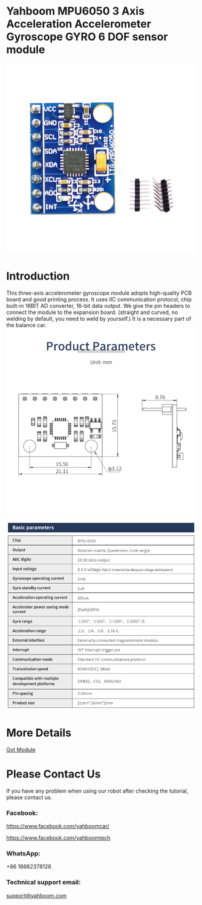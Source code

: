 # Yahboom MPU6050 3 Axis Acceleration Accelerometer Gyroscope GYRO 6 DOF sensor module
![](https://github.com/YahboomTechnology/MPU6050/blob/master/MPU6050.jpg)

# Introduction
This three-axis accelerometer gyroscope module adopts high-quality PCB board and good printing process. It uses IIC communication protocol, chip built-in 16BIT AD converter, 16-bit data output. We give the pin headers to connect the module to the expansion board. (straight and curved, no welding by default, you need to weld by yourself.) It is a necessary part of the balance car.
![](https://github.com/YahboomTechnology/MPU6050/blob/master/MPU6050_parameter1.jpg)
![](https://github.com/YahboomTechnology/MPU6050/blob/master/MPU6050_parameter2.jpg)
# More Details
[Got Module](https://category.yahboom.net/products/mpu6050)

# Please Contact Us
If you have any problem when using our robot after checking the tutorial, please contact us.

### Facebook: 
https://www.facebook.com/yahboomcar/ 
  
https://www.facebook.com/yahboomtech
### WhatsApp:
+86 18682378128

### Technical support email: 
support@yahboom.com

